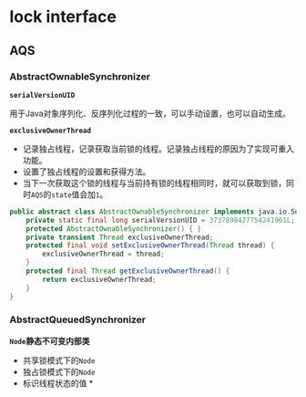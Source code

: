 # lock interface



## AQS

###  AbstractOwnableSynchronizer

**`serialVersionUID`**

用于Java对象序列化、反序列化过程的一致，可以手动设置，也可以自动生成。


**`exclusiveOwnerThread`** 
* 记录独占线程，记录获取当前锁的线程。记录独占线程的原因为了实现可重入功能。 
* 设置了独占线程的设置和获得方法。
* 当下一次获取这个锁的线程与当前持有锁的线程相同时，就可以获取到锁，同时`AQS`的`state`值会加`1`。

```java
public abstract class AbstractOwnableSynchronizer implements java.io.Serializable {
    private static final long serialVersionUID = 3737899427754241961L;
    protected AbstractOwnableSynchronizer() { }
    private transient Thread exclusiveOwnerThread;
    protected final void setExclusiveOwnerThread(Thread thread) {
        exclusiveOwnerThread = thread;
    }
    protected final Thread getExclusiveOwnerThread() {
        return exclusiveOwnerThread;
    }
}
```

### AbstractQueuedSynchronizer

**`Node`静态不可变内部类**

* 共享锁模式下的`Node`
* 独占锁模式下的`Node`
* 标识线程状态的值
  * 